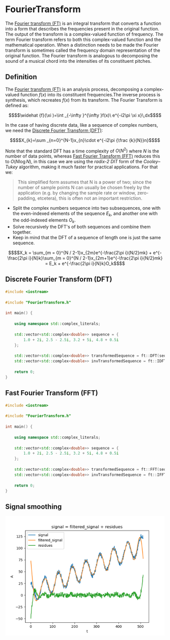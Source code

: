 # FourierTransform

The [Fourier transform (FT)](https://en.wikipedia.org/wiki/Fourier_transform) is an integral transform that converts a function into a form that describes the frequencies present in the original function. The output of the transform is a complex-valued function of frequency. The term Fourier transform refers to both this complex-valued function and the mathematical operation. When a distinction needs to be made the Fourier transform is sometimes called the frequency domain representation of the original function. The Fourier transform is analogous to decomposing the sound of a musical chord into the intensities of its constituent pitches.

## Definition
The [Fourier transform (FT)](https://en.wikipedia.org/wiki/Fourier_transform) is an analysis process, decomposing a complex-valued function $f(x)$ into its constituent frequencies.The inverse process is synthesis, which recreates $f(x)$ from its transform. The Fourier Transform is defined as:

```math
$$\widehat {f}(\xi )=\int _{-\infty }^{\infty }f(x)\ e^{-i2\pi \xi x}\,dx$$
```

In the case of having discrete data, like a sequence of complex numbers, we need the [Discrete Fourier Transform (DFT)](https://en.wikipedia.org/wiki/Discrete_Fourier_transform):

```math
$$X_{k}=\sum _{n=0}^{N-1}x_{n}\cdot e^{-i2\pi {\frac {k}{N}}n}$$
```

Note that the standard DFT has a time complexity of $O(N^2)$ where $N$ is the number of data points, whereas [Fast Fourier Transform (FFT)](https://en.wikipedia.org/wiki/Cooley%E2%80%93Tukey_FFT_algorithm) reduces this to $O(N \log N)$, in this case we are using the *radix-2 DIT* form of the *Cooley–Tukey* algorithm, making it much faster for practical applications. For that we:
> This simplified form assumes that N is a power of two; since the number of sample points N can usually be chosen freely by the application (e.g. by changing the sample rate or window, zero-padding, etcetera), this is often not an important restriction.
* Split the complex numbers sequence into two subsequences, one with the even-indexed elements of the sequence $E_k$, and another one with the odd-indexed elements $O_k$.
* Solve recursively the DFT's of both sequences and combine them together.
* Keep in mind that the DFT of a sequence of length one is just the same sequence.

```math
$$X_k = \sum_{m = 0}^{N / 2-1}x_{2m}e^{-\frac{2\pi i}{N/2}mk} + e^{-\frac{2\pi i}{N}k}\sum_{m = 0}^{N / 2-1}x_{2m+1}e^{-\frac{2\pi i}{N/2}mk} = E_k + e^{-\frac{2\pi i}{N}k}O_k$$
```

## Discrete Fourier Transform (DFT)

```cpp
#include <iostream>

#include "FourierTransform.h"

int main() {

	using namespace std::complex_literals;

	std::vector<std::complex<double>> sequence = {
		1.0 + 2i, 2.5 - 2.5i, 3.2 + 5i, 4.8 + 0.5i
	};

	std::vector<std::complex<double>> transformedSequence = ft::DFT(sequence);
	std::vector<std::complex<double>> invTransformedSequence = ft::IDFT(transformedSequence);

	return 0;
}
```

## Fast Fourier Transform (FFT)

```cpp
#include <iostream>

#include "FourierTransform.h"

int main() {

	using namespace std::complex_literals;

	std::vector<std::complex<double>> sequence = {
		1.0 + 2i, 2.5 - 2.5i, 3.2 + 5i, 4.8 + 0.5i
	};

	std::vector<std::complex<double>> transformedSequence = ft::FFT(sequence);
	std::vector<std::complex<double>> invTransformedSequence = ft::IFFT(transformedSequence);

	return 0;
}
```

## Signal smoothing
![](img/filter.png)
